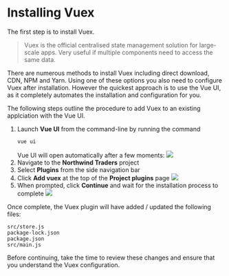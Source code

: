 # Installing Vuex

The first step is to install Vuex.

> Vuex is the official centralised state management solution for large-scale apps. Very useful if multiple components need to access the same data.

There are numerous methods to install Vuex including direct download, CDN, NPM and Yarn. Using one of these options you also need to configure Vuex after installation. However the quickest approach is to use the Vue UI, as it completely automates the installation and configuration for you.

The following steps outline the procedure to add Vuex to an existing applciation with the Vue UI.

1. Launch **Vue UI** from the command-line by running the command
   ```
   vue ui
   ```
   Vue UI will open automatically after a few moments:
   ![](assets/installing-vuex-figure-1.png)
2. Navigate to the **Northwind Traders** project
3. Select **Plugins** from the side navigation bar
4. Click **Add vuex** at the top of the **Project plugins** page
   ![](assets/installing-vuex-figure-2.png)
5. When prompted, click **Continue** and wait for the installation process to complete
   ![](assets/installing-vuex-figure-3.png)

Once complete, the Vuex plugin will have added / updated the following files:

    src/store.js
    package-lock.json
    package.json
    src/main.js

Before continuing, take the time to review these changes and ensure that you understand the Vuex configuration.
